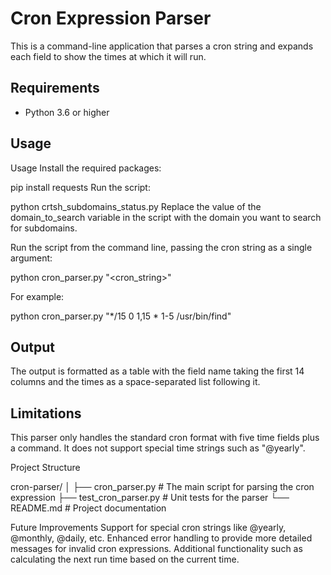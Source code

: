# Cron Expression Parser

This is a command-line application that parses a cron string and expands each field to show the times at which it will run.

## Requirements

- Python 3.6 or higher

## Usage

Usage
Install the required packages:

 pip install requests
Run the script:

 python crtsh_subdomains_status.py
Replace the value of the domain_to_search variable in the script with the domain you want to search for subdomains.

Run the script from the command line, passing the cron string as a single argument:

python cron_parser.py "<cron_string>"

For example:

python cron_parser.py "*/15 0 1,15 * 1-5 /usr/bin/find"

## Output

The output is formatted as a table with the field name taking the first 14 columns and the times as a space-separated list following it.

## Limitations

This parser only handles the standard cron format with five time fields plus a command. It does not support special time strings such as "@yearly".

Project Structure

cron-parser/
│
├── cron_parser.py        # The main script for parsing the cron expression
├── test_cron_parser.py   # Unit tests for the parser
└── README.md             # Project documentation

Future Improvements
  Support for special cron strings like @yearly, @monthly, @daily, etc.
  Enhanced error handling to provide more detailed messages for invalid cron expressions.
  Additional functionality such as calculating the next run time based on the current time.
